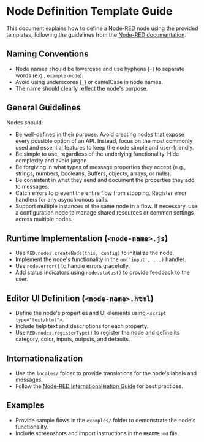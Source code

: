 # Node Definition Template Guide

This document explains how to define a Node-RED node using the provided templates, following the guidelines from the [Node-RED documentation](https://nodered.org/docs/creating-nodes).

## Naming Conventions
- Node names should be lowercase and use hyphens (`-`) to separate words (e.g., `example-node`).
- Avoid using underscores (`_`) or camelCase in node names.
- The name should clearly reflect the node's purpose.

## General Guidelines
Nodes should:
- Be well-defined in their purpose. Avoid creating nodes that expose every possible option of an API. Instead, focus on the most commonly used and essential features to keep the node simple and user-friendly.
- Be simple to use, regardless of the underlying functionality. Hide complexity and avoid jargon.
- Be forgiving in what types of message properties they accept (e.g., strings, numbers, booleans, Buffers, objects, arrays, or nulls).
- Be consistent in what they send and document the properties they add to messages.
- Catch errors to prevent the entire flow from stopping. Register error handlers for any asynchronous calls.
- Support multiple instances of the same node in a flow. If necessary, use a configuration node to manage shared resources or common settings across multiple nodes.

## Runtime Implementation (`<node-name>.js`)
- Use `RED.nodes.createNode(this, config)` to initialize the node.
- Implement the node's functionality in the `on('input', ...)` handler.
- Use `node.error()` to handle errors gracefully.
- Add status indicators using `node.status()` to provide feedback to the user.

## Editor UI Definition (`<node-name>.html`)
- Define the node's properties and UI elements using `<script type="text/html">`.
- Include help text and descriptions for each property.
- Use `RED.nodes.registerType()` to register the node and define its category, color, inputs, outputs, and defaults.

## Internationalization
- Use the `locales/` folder to provide translations for the node's labels and messages.
- Follow the [Node-RED Internationalisation Guide](https://nodered.org/docs/creating-nodes/internationalisation) for best practices.

## Examples
- Provide sample flows in the `examples/` folder to demonstrate the node's functionality.
- Include screenshots and import instructions in the `README.md` file.
